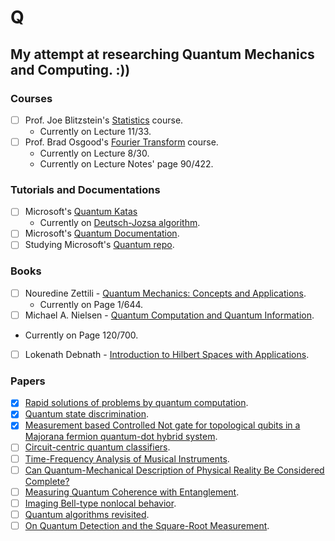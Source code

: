 # Q
## My attempt at researching Quantum Mechanics and Computing. :))

### Courses
- [ ] Prof. Joe Blitzstein's [Statistics](https://projects.iq.harvard.edu/stat110/home) course.
  * Currently on Lecture 11/33.
- [ ] Prof. Brad Osgood's [Fourier Transform](https://see.stanford.edu/Course/EE261) course.
  * Currently on Lecture 8/30.
  * Currently on Lecture Notes' page 90/422.

### Tutorials and Documentations
- [ ] Microsoft's [Quantum Katas](https://github.com/microsoft/QuantumKatas)
  * Currently on [Deutsch-Jozsa algorithm](https://github.com/microsoft/QuantumKatas/tree/master/DeutschJozsaAlgorithm).
- [ ] Microsoft's [Quantum Documentation](https://docs.microsoft.com/en-us/quantum/).
- [ ] Studying Microsoft's [Quantum repo](https://github.com/microsoft/Quantum).

### Books
- [ ] Nouredine Zettili - [Quantum Mechanics: Concepts and Applications](https://www.goodreads.com/book/show/390201.Quantum_Mechanics).
  * Currently on Page 1/644.
- [ ]  Michael A. Nielsen - [Quantum Computation and Quantum Information](https://www.goodreads.com/book/show/153910.Quantum_Computation_and_Quantum_Information).
  * Currently on Page 120/700.
- [ ] Lokenath Debnath - [Introduction to Hilbert Spaces with Applications](https://www.goodreads.com/book/show/908896.Hilbert_Spaces_With_Applications).

### Papers
- [x] [Rapid solutions of problems by quantum computation](https://doi.org/10.1098%2Frspa.1992.0167).
- [x] [Quantum state discrimination](https://arxiv.org/pdf/quant-ph/0010114).
- [x] [Measurement based Controlled Not gate for topological qubits in a Majorana fermion quantum-dot hybrid system](https://arxiv.org/pdf/1201.5734.pdf).
- [ ] [Circuit-centric quantum classifiers](https://arxiv.org/abs/1804.00633).
- [ ] [Time-Frequency Analysis of Musical Instruments](https://epubs.siam.org/doi/abs/10.1137/S00361445003822).
- [ ] [Can Quantum-Mechanical Description of Physical Reality Be Considered Complete?](https://journals.aps.org/pr/abstract/10.1103/PhysRev.47.777)
- [ ] [Measuring Quantum Coherence with Entanglement](https://journals.aps.org/prl/abstract/10.1103/PhysRevLett.115.020403).
- [ ] [Imaging Bell-type nonlocal behavior](https://www.researchgate.net/publication/334438648_Imaging_Bell-type_nonlocal_behavior).
- [ ] [Quantum algorithms revisited](https://doi.org/10.1098%2Frspa.1998.0164).
- [ ] [On Quantum Detection and the Square-Root Measurement](https://arxiv.org/abs/quant-ph/0005132).
